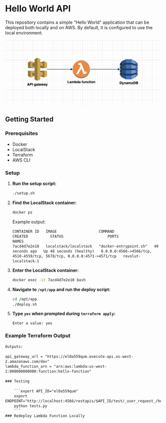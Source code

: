 # Hello World API

This repository contains a simple "Hello World" application that can be deployed both locally and on AWS. By default, it is configured to use the local environment.

![AWS Architecture Diagram](https://github.com/tetlika/revolut/blob/main/diagram.png)

## Getting Started

### Prerequisites

- Docker
- LocalStack
- Terraform
- AWS CLI

### Setup

1. **Run the setup script:**

    ```sh
    ./setup.sh
    ```

2. **Find the LocalStack container:**

    ```sh
    docker ps
    ```

    Example output:

    ```plaintext
    CONTAINER ID   IMAGE                   COMMAND                  CREATED          STATUS                    PORTS                                                                     NAMES
    7acd4d7e2e10   localstack/localstack   "docker-entrypoint.sh"   49 seconds ago   Up 48 seconds (healthy)   0.0.0.0:4566->4566/tcp, 4510-4559/tcp, 5678/tcp, 0.0.0.0:4571->4571/tcp   revolut-localstack-1
    ```

3. **Enter the LocalStack container:**

    ```sh
    docker exec -it 7acd4d7e2e10 bash
    ```

4. **Navigate to `/opt/app` and run the deploy script:**

    ```sh
    cd /opt/app
    ./deploy.sh
    ```

5. **Type `yes` when prompted during `terraform apply`:**

    ```plaintext
    Enter a value: yes
    ```

### Example Terraform Output

```plaintext
Outputs:

api_gateway_url = "https://el0a559qum.execute-api.us-west-2.amazonaws.com/dev"
lambda_function_arn = "arn:aws:lambda:us-west-2:000000000000:function:hello-function"

### Testing

    ```export API_ID="el0a559qum"
    export ENDPOINT="http://localhost:4566/restapis/$API_ID/test/_user_request_/hello"
    python tests.py
    ```
### Redeploy Lambda Function Locally
